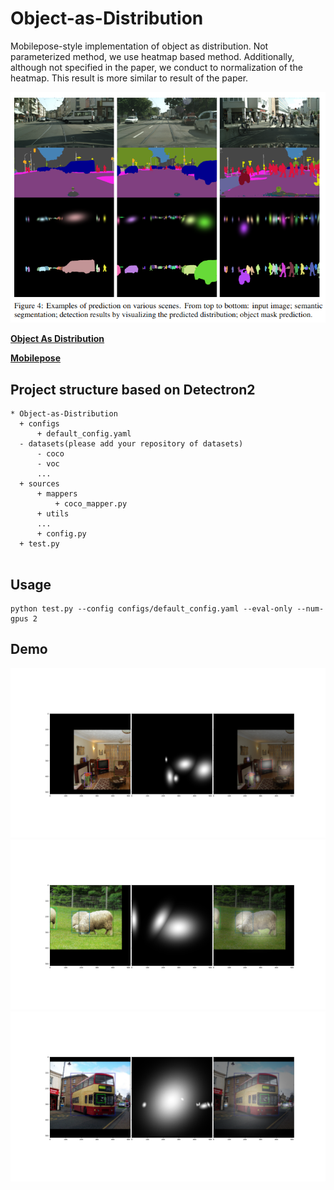 # Object-as-Distribution
Mobilepose-style implementation of object as distribution. Not parameterized method, we use heatmap based method. Additionally, although not specified in the paper, we conduct to normalization of the heatmap. This result is more similar to result of the paper.

<img src="demo/Object-as-Distribution.png">

**[Object As Distribution](https://arxiv.org/abs/1907.12929)** 

**[Mobilepose](https://arxiv.org/abs/2003.03522)**

## Project structure based on Detectron2

```
* Object-as-Distribution
  + configs
      + default_config.yaml
  - datasets(please add your repository of datasets)
      - coco
      - voc
      ...
  + sources
      + mappers
          + coco_mapper.py
      + utils
      ...
      + config.py
  + test.py
  
```

## Usage

```
python test.py --config configs/default_config.yaml --eval-only --num-gpus 2
```

## Demo
<img src="demo/Demo_1.png">
<img src="demo/Demo_2.png">
<img src="demo/Demo_3.png">
